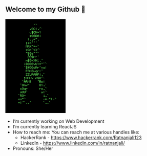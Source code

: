 ## Welcome to my Github 👋
![Alt Text](./758X.gif)
- I’m currently working on Web Development
- I’m currently learning ReactJS
- How to reach me: You can reach me at various handles like:
  * HackerRank - https://www.hackerrank.com/Ratnanjali123
  * LinkedIn - https://www.linkedin.com/in/ratnanjali/
- Pronouns: She/Her
<!--
**RatnanjaliSatsangi/RatnanjaliSatsangi** is a ✨ _special_ ✨ repository because its `README.md` (this file) appears on your GitHub profile.

Here are some ideas to get you started:

-->
